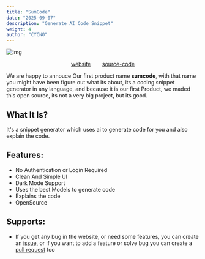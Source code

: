 ```yaml
---
title: "SumCode"
date: "2025-09-07"
description: "Generate AI Code Snippet"
weight: 4
author: "CYCNO"
---
```

![img](/sumcodepreview.png)
<div style="display:flex; align-items: center; justify-content: center; gap: 30px;">
    <a href="https://sumcode.site" target="_blank">website</a>
    <a href="https://github.com/ERRORLY/sumcode.site" target="_blank">source-code</a>
</div>

We are happy to annouce Our first product name **sumcode**, with that name you might have been figure out what its about, its a coding snippet generator in any language, and because it is our first Product, we maded this open source, its not a very big project, but its good.

## What It Is?
It's a snippet generator which uses ai to generate code for you and also explain the code.

## Features:
- No Authentication or Login Required
- Clean And Simple UI
- Dark Mode Support
- Uses the best Models to generate code
- Explains the code
- OpenSource

## Supports:
- If you get any bug in the website, or need some features, you can create an [issue](https://github.com/ERRORLY/sumcode.site/issues), or if you want to add a feature or solve bug you can create a [pull request](https://github.com/ERRORLY/sumcode.site/pull) too
